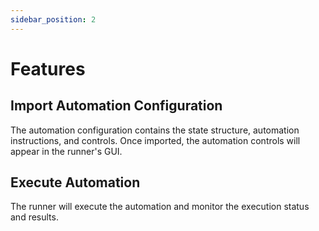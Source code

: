 ```yaml
---
sidebar_position: 2
---
```


# Features

## Import Automation Configuration

The automation configuration contains the state structure, automation instructions, and controls. Once imported, 
the automation controls will appear in the runner's GUI. 

## Execute Automation

The runner will execute the automation and monitor the execution status and results.